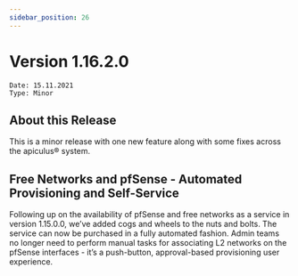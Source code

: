 ```yaml
---
sidebar_position: 26
---
```

# Version 1.16.2.0
```
Date: 15.11.2021
Type: Minor
```

## About this Release

This is a minor release with one new feature along with some fixes across the apiculus® system.

## Free Networks and pfSense - Automated Provisioning and Self-Service

Following up on the availability of pfSense and free networks as a service in version 1.15.0.0, we’ve added cogs and wheels to the nuts and bolts. The service can now be purchased in a fully automated fashion. Admin teams no longer need to perform manual tasks for associating L2 networks on the pfSense interfaces - it’s a push-button, approval-based provisioning user experience.





